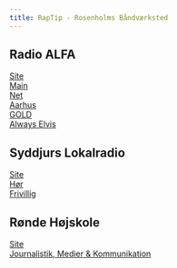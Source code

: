 ```yaml
---
title: RapTip - Rosenholms Båndværksted
---
```


Radio ALFA
--
[Site](https://www.radioalfa.dk/)  
[Main](https://alfa.side-walk.dk/webplayer/radio-alfa)  
[Net](https://alfa.side-walk.dk/webplayer/radio-alfa/7)  
[Aarhus](https://alfa.side-walk.dk/webplayer/radio-alfa/2)  
[GOLD](https://alfa.side-walk.dk/webplayer/radio-alfa/8)  
[Always Elvis](https://alfa.side-walk.dk/webplayer/radio-alfa/9)  

Syddjurs Lokalradio
--
[Site](https://www.sdlr.dk/)  
[Hør](https://stream.probroadcast.dk/djurs)  
[Frivillig](https://www.sdlr.dk/bliv-frivillig/)  

Rønde Højskole
--
[Site](https://rondehojskole.dk/)  
[Journalistik, Medier & Kommunikation](https://rondehojskole.dk/journalistik-medier-kommunikation/)  
